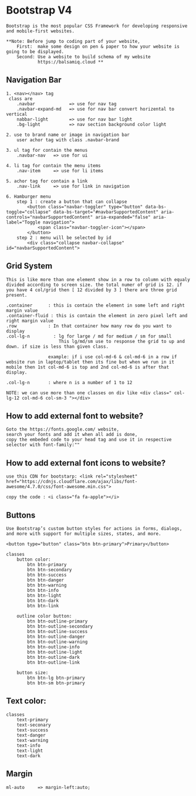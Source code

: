 # Bootstrap V4

    Bootstrap is the most popular CSS Framework for developing responsive and mobile-first websites.

    **Note: Before jump to coding part of your website, 
        First:  make some design on pen & paper to how your website is going to be displayed.
        Second: Use a website to build schema of my website
                https://balsamiq.cloud **

## Navigation Bar

    1. <nav></nav> tag
     class are
        .navbar             => use for nav tag
        .navbar-expand-md   => use for nav bar convert horizental to vertical
        nabbar-light        => use for nav bar light 
        .bg-light           => nav section background color light

    2. use to brand name or image in navigation bar
        user achor tag with class .navbar-brand

    3. ul tag for contain the menus
        .navbar-nav   => use for ui

    4. li tag for contain the menu items 
        .nav-item     => use for li items

    5. achor tag for contain a link
        .nav-link     => use for link in navigation

    6. Hamburger menu
        step 1 : create a button that can collapse 
            <button class="navbar-toggler" type="button" data-bs-toggle="collapse" data-bs-target="#navbarSupportedContent" aria-controls="navbarSupportedContent" aria-expanded="false" aria-label="Toggle navigation">
                <span class="navbar-toggler-icon"></span>
            </button>
        step 2 : menu will be selected by id 
            <div class="collapse navbar-collapse" id="navbarSupportedContent">

## Grid System
    This is like more than one element show in a row to column with equaly divided according to screen size. the total numer of grid is 12. if you have 4 col/grid then [ 12 divided by 3 ] there are three grid present.

    .container      : this is contain the element in some left and right margin value
    .container-fluid : this is contain the element in zero pixel left and right margin value
    .row            : In that container how many row do you want to display
    .col-lg-n         : lg for large / md for medium / sm for small
                        This lg/md/sm use to response the grid to up and down. if size is less than given class.

                    example: if i use col-md-6 & col-md-6 in a row if website run in laptop/tablet then its fine but when we run in it mobile then 1st col-md-6 is top and 2nd col-md-6 is after that display.

    .col-lg-n       : where n is a number of 1 to 12 

    NOTE: we can use more than one classes on div like <div class=" col-lg-12 col-md-6 col-sm-3 "></div>

## How to add external font to website?
    Goto the https://fonts.google.com/ website, 
    search your fonts and add it when all add is done,
    copy the embeded code to your head tag and use it in respective selector with font-family:""

## How to add external font icons to website?
    use this CDN for bootstarp: <link rel="stylesheet" href="https://cdnjs.cloudflare.com/ajax/libs/font-awesome/4.7.0/css/font-awesome.min.css"> 
    
    copy the code : <i class="fa fa-apple"></i>

## Buttons

    Use Bootstrap’s custom button styles for actions in forms, dialogs, and more with support for multiple sizes, states, and more.

    <button type="button" class="btn btn-primary">Primary</button>

    classes
        button color:
            btn btn-primary
            btn btn-secondary
            btn btn-success
            btn btn-danger
            btn btn-warning
            btn btn-info
            btn btn-light
            btn btn-dark
            btn btn-link

        outline color button:
            btn btn-outline-primary
            btn btn-outline-secondary
            btn btn-outline-success
            btn btn-outline-danger
            btn btn-outline-warning
            btn btn-outline-info
            btn btn-outline-light
            btn btn-outline-dark
            btn btn-outline-link

        button size:
            btn btn-lg btn-primary
            btn btn-sm btn-primary

## Text color:
    classes
        text-primary
        text-seconary
        text-success
        text-danger
        text-warning
        text-info
        text-light
        text-dark

## Margin

    ml-auto     => margin-left:auto;